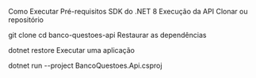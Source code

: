 Como Executar
Pré-requisitos
SDK do .NET 8
Execução da API
Clonar ou repositório

git clone <repo-url>
cd banco-questoes-api
Restaurar as dependências

dotnet restore
Executar uma aplicação

dotnet run --project BancoQuestoes.Api.csproj
